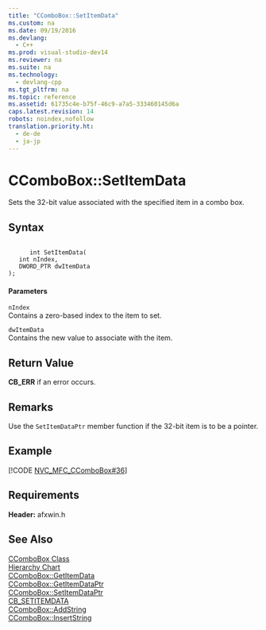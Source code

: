 ```yaml
---
title: "CComboBox::SetItemData"
ms.custom: na
ms.date: 09/19/2016
ms.devlang: 
  - C++
ms.prod: visual-studio-dev14
ms.reviewer: na
ms.suite: na
ms.technology: 
  - devlang-cpp
ms.tgt_pltfrm: na
ms.topic: reference
ms.assetid: 61735c4e-b75f-46c9-a7a5-333460145d6a
caps.latest.revision: 14
robots: noindex,nofollow
translation.priority.ht: 
  - de-de
  - ja-jp
---
```

# CComboBox::SetItemData
Sets the 32-bit value associated with the specified item in a combo box.  
  
## Syntax  
  
```  
  
      int SetItemData(  
   int nIndex,  
   DWORD_PTR dwItemData   
);  
```  
  
#### Parameters  
 `nIndex`  
 Contains a zero-based index to the item to set.  
  
 `dwItemData`  
 Contains the new value to associate with the item.  
  
## Return Value  
 **CB_ERR** if an error occurs.  
  
## Remarks  
 Use the `SetItemDataPtr` member function if the 32-bit item is to be a pointer.  
  
## Example  
 [!CODE [NVC_MFC_CComboBox#36](../CodeSnippet/VS_Snippets_Cpp/NVC_MFC_CComboBox#36)]  
  
## Requirements  
 **Header:** afxwin.h  
  
## See Also  
 [CComboBox Class](../vs140/CComboBox-Class.md)   
 [Hierarchy Chart](../vs140/Hierarchy-Chart.md)   
 [CComboBox::GetItemData](../vs140/CComboBox--GetItemData.md)   
 [CComboBox::GetItemDataPtr](../vs140/CComboBox--GetItemDataPtr.md)   
 [CComboBox::SetItemDataPtr](../vs140/CComboBox--SetItemDataPtr.md)   
 [CB_SETITEMDATA](http://msdn.microsoft.com/library/windows/desktop/bb775909)   
 [CComboBox::AddString](../vs140/CComboBox--AddString.md)   
 [CComboBox::InsertString](../vs140/CComboBox--InsertString.md)